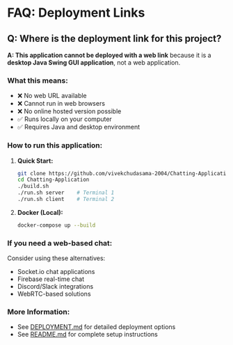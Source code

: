 # FAQ: Deployment Links

## Q: Where is the deployment link for this project?

**A: This application cannot be deployed with a web link** because it is a **desktop Java Swing GUI application**, not a web application.

### What this means:
- ❌ No web URL available
- ❌ Cannot run in web browsers  
- ❌ No online hosted version possible
- ✅ Runs locally on your computer
- ✅ Requires Java and desktop environment

### How to run this application:

1. **Quick Start:**
   ```bash
   git clone https://github.com/vivekchudasama-2004/Chatting-Application.git
   cd Chatting-Application
   ./build.sh
   ./run.sh server    # Terminal 1
   ./run.sh client    # Terminal 2
   ```

2. **Docker (Local):**
   ```bash
   docker-compose up --build
   ```

### If you need a web-based chat:
Consider using these alternatives:
- Socket.io chat applications
- Firebase real-time chat
- Discord/Slack integrations
- WebRTC-based solutions

### More Information:
- See [DEPLOYMENT.md](DEPLOYMENT.md) for detailed deployment options
- See [README.md](README.md) for complete setup instructions